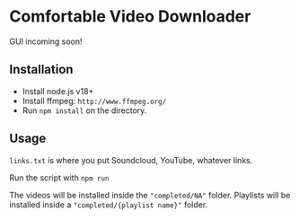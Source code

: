 # Comfortable Video Downloader
GUI incoming soon!

## Installation
- Install node.js v18+
- Install ffmpeg: `http://www.ffmpeg.org/`
- Run `npm install` on the directory.
## Usage
`links.txt` is where you put Soundcloud, YouTube, whatever links.

Run the script with `npm run`

The videos will be installed inside the `"completed/NA"` folder. Playlists will be installed inside a `"completed/{playlist name}"` folder.